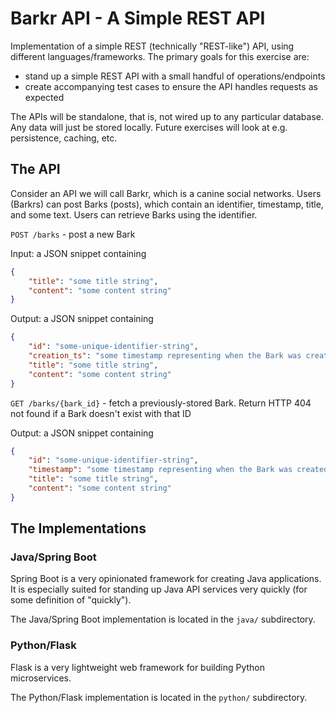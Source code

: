 # Barkr API - A Simple REST API

Implementation of a simple REST (technically "REST-like") API, using different languages/frameworks. The primary goals for this exercise are:

* stand up a simple REST API with a small handful of operations/endpoints
* create accompanying test cases to ensure the API handles requests as expected

The APIs will be standalone, that is, not wired up to any particular database. Any data will just be stored locally. Future exercises will look at e.g. persistence, caching, etc.

## The API

Consider an API we will call Barkr, which is a canine social networks. Users (Barkrs) can post Barks (posts), which contain an identifier, timestamp, title, and some text. Users can retrieve Barks using the identifier.

`POST /barks` - post a new Bark

Input: a JSON snippet containing

```json
{
	"title": "some title string",
	"content": "some content string"
}
```

Output: a JSON snippet containing

```json
{
	"id": "some-unique-identifier-string",
	"creation_ts": "some timestamp representing when the Bark was created",
	"title": "some title string",
	"content": "some content string"
}
```

`GET /barks/{bark_id}` - fetch a previously-stored Bark. Return HTTP 404 not found if a Bark doesn't exist with that ID

Output: a JSON snippet containing

```json
{
	"id": "some-unique-identifier-string",
	"timestamp": "some timestamp representing when the Bark was created",
	"title": "some title string",
	"content": "some content string"
}
```

## The Implementations

### Java/Spring Boot

Spring Boot is a very opinionated framework for creating Java applications. It is especially suited for standing up Java API services very quickly (for some definition of "quickly").

The Java/Spring Boot implementation is located in the `java/` subdirectory.

### Python/Flask

Flask is a very lightweight web framework for building Python microservices.

The Python/Flask implementation is located in the `python/` subdirectory.
